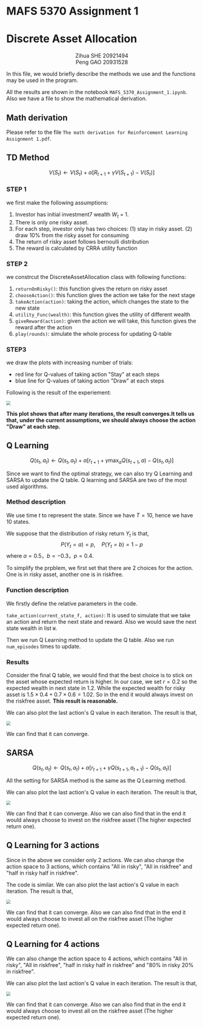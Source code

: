 # MAFS 5370 Assignment 1

# **Discrete Asset Allocation**

<center>Zihua SHE 20921494
</center>

<center> Peng GAO 20931528
</center>



In this file, we would briefly describe the methods we use and the functions may be used in the program. 

All the results are shown in the notebook `MAFS_5370_Assignment_1.ipynb`. Also we have a file to show the mathematical derivation. 



## Math derivation

Please refer to the file `The math derivation for Reinforcement Learning Assignment 1.pdf`. 



## TD Method

$$
V\left(S_{t}\right) \leftarrow V\left(S_{t}\right)+\alpha\left[R_{t+1}+\gamma V\left(S_{t+1}\right)-V\left(S_{t}\right)\right]
$$

### **STEP 1**

we first make the following assumptions:

1. Investor has initial investment7 wealth $W_t$ = 1.
2. There is only one risky asset.
3. For each step, investor only has two choices:
   (1) stay in risky asset.
   (2) draw 10% from the risky asset for consuming
4. The return of risky asset follows bernoulli distribution
5. The reward is calculated by CRRA utility function

### **STEP 2**

we constrcut the DiscreteAssetAllocation class with following functions:

1.  `returnOnRisky()`: this function gives the return on risky asset
2.  `chooseAction()`: this function gives the action we take for the next stage
3.  `takeAction(action)`: taking the action, which changes the state to the new state
4.  `utility_Func(wealth)`: this function gives the utility of different wealth
5.  `giveReward(action)`: given the action we will take, this function gives the reward after the action
6.  `play(rounds)`: simulate the whole process for updating Q-table

### **STEP3**

we draw the plots with increasing number of trials:

- red line for Q-values of taking action "Stay" at each steps
- blue line for Q-values of taking action "Draw" at each steps

Following is the result of the experiement:

<img src="/Users/shezihua/Downloads/output.png" style="zoom:67%;" />

**This plot shows that after many iterations, the result converges.It tells us that, under the current assumptions, we should always choose the action "Draw" at each step.**



## Q Learning

$$
Q\left(s_{t}, a_{t}\right) \leftarrow Q\left(s_{t}, a_{t}\right)+\alpha\left[r_{t+1}+\gamma \max _{a} Q\left(s_{t+1}, a\right)-Q\left(s_{t}, a_{t}\right)\right]
$$

Since we want to find the optimal strategy, we can also try Q Learning and SARSA to update the Q table. Q learning and SARSA are two of the most used algorithms. 

### Method description

We use time $t$ to represent the state.  Since we have $T=10$, hence we have 10 states. 

We suppose that the distribution of risky return $Y_t$ is that, 
$$
P(Y_t=a)=p,\quad P(Y_t=b)=1-p
$$
where $a=0.5$，$b=-0.3$，$p=0.4$. 

To simplify the prpblem, we first set that there are 2 choices for the action. One is in risky asset, another one is in riskfree. 

### Function description

We firstly define the relative parameters in the code. 

`take_action(current_state_f, action)`: It is used to simulate that we take an action and return the next state and reward. Also we would save the next state wealth in list `W`. 

Then we run Q Learning method to update the Q table. Also we run `num_episodes` times to update. 

### Results

Consider the final Q table, we would find that the best choice is to stick on the asset whose expected return is higher. In our case, we set $r=0.2$ so the expected wealth in next state in $1.2$. While the expected wealth for risky asset is $1.5\times 0.4+0.7\times 0.6=1.02$. So in the end it would always invest on the riskfree asset. **This result is reasonable.** 

We can also plot the last action's Q value in each iteration. The result is that, 

<img src="/Users/shezihua/Downloads/Q2.png" style="zoom: 67%;" />

We can find that it can converge. 

## SARSA

$$
Q\left(s_{t}, a_{t}\right) \leftarrow Q\left(s_{t}, a_{t}\right)+\alpha\left[r_{t+1}+\gamma Q\left(s_{t+1}, a_{t+1}\right)-Q\left(s_{t}, a_{t}\right)\right]
$$

All the setting for SARSA method is the same as the Q Learning method. 

We can also plot the last action's Q value in each iteration. The result is that, 

<img src="/Users/shezihua/Downloads/SARSA.png" style="zoom:67%;" />

We can find that it can converge. Also we can also find that in the end it would always choose to invest on the riskfree asset (The higher expected return one). 



## Q Learning for 3 actions

Since in the above we consider only 2 actions. We can also change the action space to 3 actions, which contains "All in risky", "All in riskfree" and "half in risky half in riskfree". 

The code is similar. We can also plot the last action's Q value in each iteration. The result is that, 

<img src="/Users/shezihua/Downloads/Q3.png" style="zoom:67%;" />

We can find that it can converge. Also we can also find that in the end it would always choose to invest all on the riskfree asset (The higher expected return one). 



## Q Learning for 4 actions

We can also change the action space to 4 actions, which contains "All in risky", "All in riskfree", "half in risky half in riskfree" and "80% in risky 20% in riskfree". 

We can also plot the last action's Q value in each iteration. The result is that, 

<img src="/Users/shezihua/Downloads/Q4.png" style="zoom:67%;" />

We can find that it can converge. Also we can also find that in the end it would always choose to invest all on the riskfree asset (The higher expected return one). 